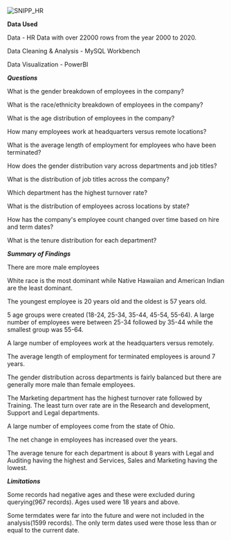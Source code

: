 ![SNIPP_HR](https://github.com/user-attachments/assets/103bdace-e7fa-4b8c-a202-f79cfb1a1dc3)


**Data Used**


Data - HR Data with over 22000 rows from the year 2000 to 2020.

Data Cleaning & Analysis - MySQL Workbench

Data Visualization - PowerBI

***Questions***


What is the gender breakdown of employees in the company?

What is the race/ethnicity breakdown of employees in the company?

What is the age distribution of employees in the company?

How many employees work at headquarters versus remote locations?

What is the average length of employment for employees who have been terminated?

How does the gender distribution vary across departments and job titles?

What is the distribution of job titles across the company?

Which department has the highest turnover rate?

What is the distribution of employees across locations by state?

How has the company's employee count changed over time based on hire and term dates?

What is the tenure distribution for each department?

***Summary of Findings***

There are more male employees

White race is the most dominant while Native Hawaiian and American Indian are the least dominant.

The youngest employee is 20 years old and the oldest is 57 years old.

5 age groups were created (18-24, 25-34, 35-44, 45-54, 55-64). A large number of employees were between 25-34 followed by 35-44 while the smallest group was 55-64.

A large number of employees work at the headquarters versus remotely.

The average length of employment for terminated employees is around 7 years.

The gender distribution across departments is fairly balanced but there are generally more male than female employees.

The Marketing department has the highest turnover rate followed by Training. The least turn over rate are in the Research and development, Support and Legal departments.

A large number of employees come from the state of Ohio.

The net change in employees has increased over the years.

The average tenure for each department is about 8 years with Legal and Auditing having the highest and Services, Sales and Marketing having the lowest.

***Limitations***

Some records had negative ages and these were excluded during querying(967 records). Ages used were 18 years and above.

Some termdates were far into the future and were not included in the analysis(1599 records). The only term dates used were those less than or equal to the current date.
